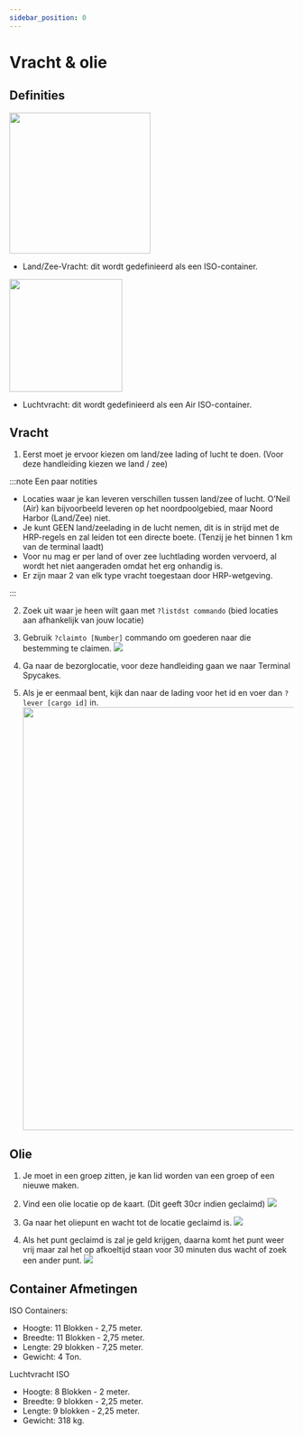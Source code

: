 ```yaml
---
sidebar_position: 0
---
```


# Vracht & olie

## Definities

<!-- css for flex -->
  <div class="flex-vcenter">
    <div>
      <img src="/img/hrp/cargooil/HRPISOContainer.png" width="250px"/>
    </div>
<p>

- Land/Zee-Vracht: dit wordt gedefinieerd als een ISO-container.

</p>
  </div>

<!-- css for flex -->
  <div class="flex-vcenter">
    <div>
      <img src="/img/hrp/cargooil/HRPAirISOContainerpng.png" width="200px"/>
    </div>
<p>

- Luchtvracht: dit wordt gedefinieerd als een Air ISO-container.

</p>
  </div>

## Vracht

1. Eerst moet je ervoor kiezen om land/zee lading of lucht te doen. (Voor deze handleiding kiezen we land / zee)

:::note Een paar notities

- Locaties waar je kan leveren verschillen tussen land/zee of lucht. O’Neil (Air) kan bijvoorbeeld leveren op het noordpoolgebied, maar Noord Harbor (Land/Zee) niet.
- Je kunt GEEN land/zeelading in de lucht nemen, dit is in strijd met de HRP-regels en zal leiden tot een directe boete. (Tenzij je het binnen 1 km van de terminal laadt)
- Voor nu mag er per land of over zee luchtlading worden vervoerd, al wordt het niet aangeraden omdat het erg onhandig is.
- Er zijn maar 2 van elk type vracht toegestaan door HRP-wetgeving.

:::

2. Zoek uit waar je heen wilt gaan met `?listdst commando` (bied locaties aan afhankelijk van jouw locatie)
3. Gebruik `?claimto [Number]` commando om goederen naar die bestemming te claimen. <img src="/img/hrp/cargooil/HRPClaimTo.png" />

4. Ga naar de bezorglocatie, voor deze handleiding gaan we naar Terminal Spycakes.
5. Als je er eenmaal bent, kijk dan naar de lading voor het id en voer dan `?lever [cargo id]` in. <img src="/img/hrp/cargooil/HRPDeliver.png" width="750px" />


## Olie

1. Je moet in een groep zitten, je kan lid worden van een groep of een nieuwe maken.
2. Vind een olie locatie op de kaart. (Dit geeft 30cr indien geclaimd) <img src="/img/hrp/cargooil/HRPOilField.png" />

3. Ga naar het oliepunt en wacht tot de locatie geclaimd is. <img src="/img/hrp/cargooil/HRPOilPointcapture1.png" />

4. Als het punt geclaimd is zal je geld krijgen, daarna komt het punt weer vrij maar zal het op afkoeltijd staan voor 30 minuten dus wacht of zoek een ander punt. <img src="/img/hrp/cargooil/HRPOilPointcapture2.png" />

## Container Afmetingen

ISO Containers:
- Hoogte: 11 Blokken - 2,75 meter.
- Breedte: 11 Blokken - 2,75 meter.
- Lengte: 29 blokken - 7,25 meter.
- Gewicht: 4 Ton.

Luchtvracht ISO
- Hoogte: 8 Blokken - 2 meter.
- Breedte: 9 blokken - 2,25 meter.
- Lengte: 9 blokken - 2,25 meter.
- Gewicht: 318 kg.